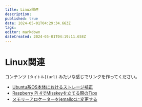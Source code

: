 ```yaml
---
title: Linux関連
description: 
published: true
date: 2024-05-01T04:29:34.663Z
tags: 
editor: markdown
dateCreated: 2024-05-01T04:19:11.658Z
---
```


# Linux関連

コンテンツ
`[タイトル](url)` みたいな感じでリンクを作ってください。

- [Ubuntu系OS本体におけるストレージ補正](https://misskey-doc.7ka.org/ja/linux/ubuntu-storage-ajust)
- [Raspberry Pi 4でMisskeyを立てる際のTips](https://misskey-doc.7ka.org/ja/linux/misskey-on-raspberry-pi-4-tips)
- [メモリーアロケーターをjemallocに変更する](https://misskey-doc.7ka.org/ja/linux/memoryKanri)